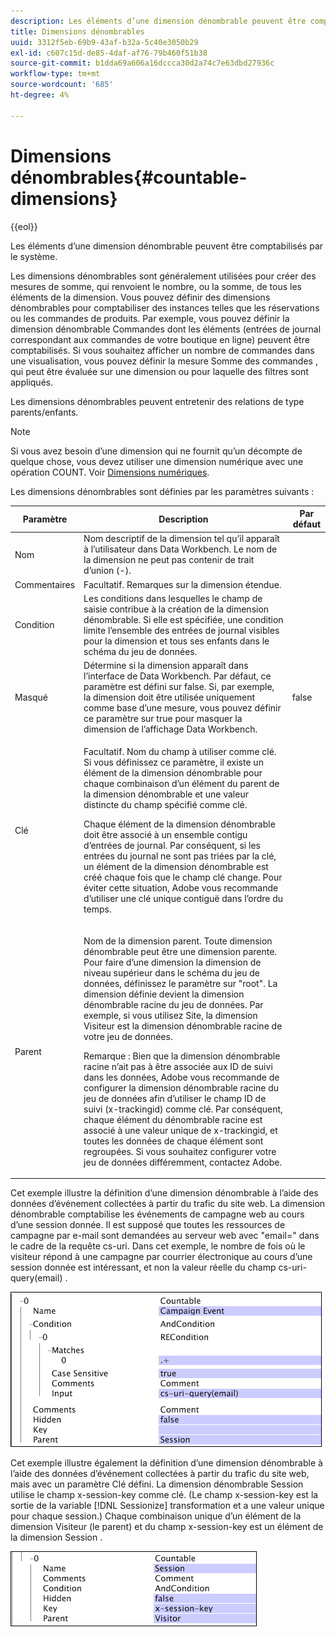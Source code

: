```yaml
---
description: Les éléments d’une dimension dénombrable peuvent être comptabilisés par le système.
title: Dimensions dénombrables
uuid: 3312f5eb-69b9-43af-b32a-5c40e3050b29
exl-id: c607c15d-de85-4daf-af76-79b460f51b38
source-git-commit: b1dda69a606a16dccca30d2a74c7e63dbd27936c
workflow-type: tm+mt
source-wordcount: '685'
ht-degree: 4%

---
```


# Dimensions dénombrables{#countable-dimensions}

{{eol}}

Les éléments d’une dimension dénombrable peuvent être comptabilisés par le système.

Les dimensions dénombrables sont généralement utilisées pour créer des mesures de somme, qui renvoient le nombre, ou la somme, de tous les éléments de la dimension. Vous pouvez définir des dimensions dénombrables pour comptabiliser des instances telles que les réservations ou les commandes de produits. Par exemple, vous pouvez définir la dimension dénombrable Commandes dont les éléments (entrées de journal correspondant aux commandes de votre boutique en ligne) peuvent être comptabilisés. Si vous souhaitez afficher un nombre de commandes dans une visualisation, vous pouvez définir la mesure Somme des commandes , qui peut être évaluée sur une dimension ou pour laquelle des filtres sont appliqués.

Les dimensions dénombrables peuvent entretenir des relations de type parents/enfants.

>[!NOTE]
>
>Si vous avez besoin d’une dimension qui ne fournit qu’un décompte de quelque chose, vous devez utiliser une dimension numérique avec une opération COUNT. Voir [Dimensions numériques](../../../../home/c-dataset-const-proc/c-ex-dim/c-types-ex-dim/c-num-dim.md#concept-8513b9afaff447c8b334410b565b91ed).

Les dimensions dénombrables sont définies par les paramètres suivants :

<table id="table_9F3F093F5B074EA68CA4DCE731161F6C"> 
 <thead> 
  <tr> 
   <th colname="col1" class="entry"> Paramètre </th> 
   <th colname="col2" class="entry"> Description </th> 
   <th colname="col3" class="entry"> Par défaut </th> 
  </tr> 
 </thead>
 <tbody> 
  <tr> 
   <td colname="col1"> Nom </td> 
   <td colname="col2"> Nom descriptif de la dimension tel qu’il apparaît à l’utilisateur dans Data Workbench. Le nom de la dimension ne peut pas contenir de trait d’union (-). </td> 
   <td colname="col3"> </td> 
  </tr> 
  <tr> 
   <td colname="col1"> Commentaires </td> 
   <td colname="col2"> Facultatif. Remarques sur la dimension étendue. </td> 
   <td colname="col3"> </td> 
  </tr> 
  <tr> 
   <td colname="col1"> Condition </td> 
   <td colname="col2"> Les conditions dans lesquelles le champ de saisie contribue à la création de la dimension dénombrable. Si elle est spécifiée, une condition limite l’ensemble des entrées de journal visibles pour la dimension et tous ses enfants dans le schéma du jeu de données. </td> 
   <td colname="col3"> </td> 
  </tr> 
  <tr> 
   <td colname="col1"> Masqué </td> 
   <td colname="col2"> Détermine si la dimension apparaît dans l’interface de Data Workbench. Par défaut, ce paramètre est défini sur false. Si, par exemple, la dimension doit être utilisée uniquement comme base d’une mesure, vous pouvez définir ce paramètre sur true pour masquer la dimension de l’affichage Data Workbench. </td> 
   <td colname="col3"> false </td> 
  </tr> 
  <tr> 
   <td colname="col1"> Clé </td> 
   <td colname="col2"> <p>Facultatif. Nom du champ à utiliser comme clé. Si vous définissez ce paramètre, il existe un élément de la dimension dénombrable pour chaque combinaison d’un élément du parent de la dimension dénombrable et une valeur distincte du champ spécifié comme clé. </p> <p> Chaque élément de la dimension dénombrable doit être associé à un ensemble contigu d’entrées de journal. Par conséquent, si les entrées du journal ne sont pas triées par la clé, un élément de la dimension dénombrable est créé chaque fois que le champ clé change. Pour éviter cette situation, Adobe vous recommande d’utiliser une clé unique contiguë dans l’ordre du temps. </p> </td> 
   <td colname="col3"> </td> 
  </tr> 
  <tr> 
   <td colname="col1"> Parent </td> 
   <td colname="col2"> <p>Nom de la dimension parent. Toute dimension dénombrable peut être une dimension parente. Pour faire d’une dimension la dimension de niveau supérieur dans le schéma du jeu de données, définissez le paramètre sur "root". La dimension définie devient la dimension dénombrable racine du jeu de données. Par exemple, si vous utilisez Site, la dimension Visiteur est la dimension dénombrable racine de votre jeu de données. </p> <p> <p>Remarque : Bien que la dimension dénombrable racine n’ait pas à être associée aux ID de suivi dans les données, Adobe vous recommande de configurer la dimension dénombrable racine du jeu de données afin d’utiliser le champ ID de suivi (x-trackingid) comme clé. Par conséquent, chaque élément du dénombrable racine est associé à une valeur unique de x-trackingid, et toutes les données de chaque élément sont regroupées. Si vous souhaitez configurer votre jeu de données différemment, contactez Adobe. </p> </p> </td> 
   <td colname="col3"> </td> 
  </tr> 
 </tbody> 
</table>

Cet exemple illustre la définition d’une dimension dénombrable à l’aide des données d’événement collectées à partir du trafic du site web. La dimension dénombrable comptabilise les événements de campagne web au cours d’une session donnée. Il est supposé que toutes les ressources de campagne par e-mail sont demandées au serveur web avec &quot;email=&quot; dans le cadre de la requête cs-uri. Dans cet exemple, le nombre de fois où le visiteur répond à une campagne par courrier électronique au cours d’une session donnée est intéressant, et non la valeur réelle du champ cs-uri-query(email) .

![](assets/cfg_Transformation_Dim_Countable.png)

Cet exemple illustre également la définition d’une dimension dénombrable à l’aide des données d’événement collectées à partir du trafic du site web, mais avec un paramètre Clé défini. La dimension dénombrable Session utilise le champ x-session-key comme clé. (Le champ x-session-key est la sortie de la variable [!DNL Sessionize] transformation et a une valeur unique pour chaque session.) Chaque combinaison unique d’un élément de la dimension Visiteur (le parent) et du champ x-session-key est un élément de la dimension Session .

![](assets/cfg_Transformation_Dim_Countable2.png)
